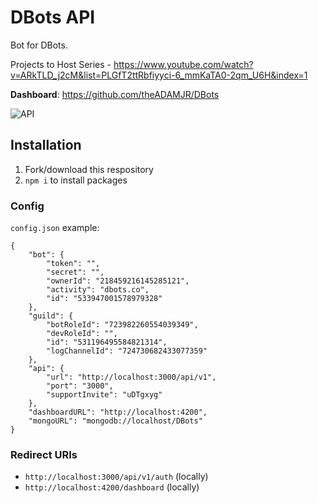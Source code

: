 # DBots API
Bot for DBots.

Projects to Host Series - https://www.youtube.com/watch?v=ARkTLD_j2cM&list=PLGfT2ttRbfiyyci-6_mmKaTA0-2qm_U6H&index=1

**Dashboard**: https://github.com/theADAMJR/DBots

![API](https://cdn.discordapp.com/attachments/772003992598347776/776014657415544868/image.png)

## Installation
1) Fork/download this respository
2) `npm i` to install packages

### Config
`config.json` example:
```
{
    "bot": {
        "token": "",
        "secret": "",
        "ownerId": "218459216145285121",
        "activity": "dbots.co",
        "id": "533947001578979328"
    },
    "guild": {
        "botRoleId": "723982260554039349",
        "devRoleId": "",
        "id": "531196495584821314",
        "logChannelId": "724730682433077359"
    },
    "api": {
        "url": "http://localhost:3000/api/v1",
        "port": "3000",
        "supportInvite": "uDTgxyg"
    },
    "dashboardURL": "http://localhost:4200",
    "mongoURL": "mongodb://localhost/DBots"
}
```

### Redirect URIs
- `http://localhost:3000/api/v1/auth` (locally)
- `http://localhost:4200/dashboard` (locally)
